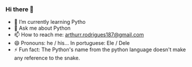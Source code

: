 ### Hi there 👋


- 🌱 I’m currently learning Pytho
- 💬 Ask me about Python
- 📫 How to reach me: arthurr.rodrigues187@gmail.com
- 😄 Pronouns: he / his... In portuguese: Ele / Dele
- ⚡ Fun fact: The Python's name from the python language doesn't make any reference to the snake.


